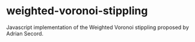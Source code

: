 # weighted-voronoi-stippling
Javascript implementation of the Weighted Voronoi stippling proposed by Adrian Secord.
